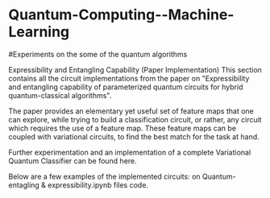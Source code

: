 # Quantum-Computing--Machine-Learning
#Experiments on the some of the quantum algorithms

Expressibility and Entangling Capability (Paper Implementation)
This section contains all the circuit implementations from the paper on "Expressibility and entangling capability of parameterized quantum circuits for hybrid quantum-classical algorithms".

The paper provides an elementary yet useful set of feature maps that one can explore, while trying to build a classification circuit, or rather, any circuit which requires the use of a feature map. These feature maps can be coupled with variational circuits, to find the best match for the task at hand.

Further experimentation and an implementation of a complete Variational Quantum Classifier can be found here.

Below are a few examples of the implemented circuits: on Quantum-entagling & expressibility.ipynb files code.


